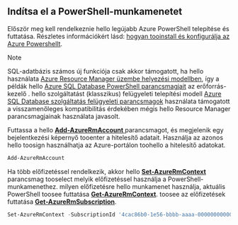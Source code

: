 
## <a name="start-your-powershell-session"></a>Indítsa el a PowerShell-munkamenetet
Először meg kell rendelkeznie hello legújabb Azure PowerShell telepítése és futtatása. Részletes információkért lásd: [hogyan tooinstall és konfigurálja az Azure Powershellt](/powershell/azureps-cmdlets-docs).

> [!NOTE]
> SQL-adatbázis számos új funkciója csak akkor támogatott, ha hello használata [Azure Resource Manager üzembe helyezési modellben](../articles/azure-resource-manager/resource-group-overview.md), így a példák hello [Azure SQL Database PowerShell parancsmagjait](https://msdn.microsoft.com/library/azure/mt574084\(v=azure.300\).aspx) az erőforrás-kezelő . hello szolgáltatást (klasszikus) felügyeleti telepítési modell [Azure SQL Database szolgáltatás felügyeleti parancsmagok](https://msdn.microsoft.com/library/azure/dn546723\(v=azure.300\).aspx) használata támogatott a visszamenőleges kompatibilitás érdekében mégis hello Resource Manager parancsmagjainak használata javasolt.
> 
> 

Futtassa a hello [ **Add-AzureRmAccount** ](https://msdn.microsoft.com/library/azure/mt619267\(v=azure.300\).aspx) parancsmagot, és megjelenik egy bejelentkezési képernyő tooenter a hitelesítő adatait. Használja az azonos hello toosign használhatja az Azure-portálon toohello a hitelesítő adatokat.

```PowerShell
Add-AzureRmAccount
```

Ha több előfizetéssel rendelkezik, akkor hello [ **Set-AzureRmContext** ](https://msdn.microsoft.com/library/azure/mt619263\(v=azure.300\).aspx) parancsmag tooselect melyik előfizetéssel használja a PowerShell-munkamenethez. milyen előfizetésre hello munkamenet használja, aktuális PowerShell toosee futtatása [ **Get-AzureRmContext**](https://msdn.microsoft.com/library/azure/mt619265\(v=azure.300\).aspx). toosee az előfizetések futtatása [ **Get-AzureRmSubscription**](https://msdn.microsoft.com/library/azure/mt619284\(v=azure.300\).aspx).

```PowerShell
Set-AzureRmContext -SubscriptionId '4cac86b0-1e56-bbbb-aaaa-000000000000'
```
